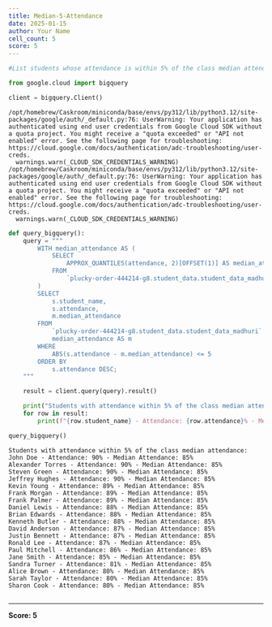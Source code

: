```yaml
---
title: Median-5-Attendance
date: 2025-01-15
author: Your Name
cell_count: 5
score: 5
---
```


```python
#List students whose attendance is within 5% of the class median attendance.
```


```python
from google.cloud import bigquery
```


```python
client = bigquery.Client()
```

    /opt/homebrew/Caskroom/miniconda/base/envs/py312/lib/python3.12/site-packages/google/auth/_default.py:76: UserWarning: Your application has authenticated using end user credentials from Google Cloud SDK without a quota project. You might receive a "quota exceeded" or "API not enabled" error. See the following page for troubleshooting: https://cloud.google.com/docs/authentication/adc-troubleshooting/user-creds. 
      warnings.warn(_CLOUD_SDK_CREDENTIALS_WARNING)
    /opt/homebrew/Caskroom/miniconda/base/envs/py312/lib/python3.12/site-packages/google/auth/_default.py:76: UserWarning: Your application has authenticated using end user credentials from Google Cloud SDK without a quota project. You might receive a "quota exceeded" or "API not enabled" error. See the following page for troubleshooting: https://cloud.google.com/docs/authentication/adc-troubleshooting/user-creds. 
      warnings.warn(_CLOUD_SDK_CREDENTIALS_WARNING)



```python
def query_bigquery():
    query = """
        WITH median_attendance AS (
            SELECT 
                APPROX_QUANTILES(attendance, 2)[OFFSET(1)] AS median_attendance
            FROM 
                `plucky-order-444214-g8.student_data.student_data_madhuri`
        )
        SELECT 
            s.student_name, 
            s.attendance, 
            m.median_attendance
        FROM 
            `plucky-order-444214-g8.student_data.student_data_madhuri` AS s, 
            median_attendance AS m
        WHERE 
            ABS(s.attendance - m.median_attendance) <= 5
        ORDER BY 
            s.attendance DESC;
    """

    result = client.query(query).result()

    print("Students with attendance within 5% of the class median attendance:")
    for row in result:
        print(f"{row.student_name} - Attendance: {row.attendance}% - Median Attendance: {row.median_attendance}%")

query_bigquery()

```

    Students with attendance within 5% of the class median attendance:
    John Doe - Attendance: 90% - Median Attendance: 85%
    Alexander Torres - Attendance: 90% - Median Attendance: 85%
    Steven Green - Attendance: 90% - Median Attendance: 85%
    Jeffrey Hughes - Attendance: 90% - Median Attendance: 85%
    Kevin Young - Attendance: 89% - Median Attendance: 85%
    Frank Morgan - Attendance: 89% - Median Attendance: 85%
    Frank Palmer - Attendance: 89% - Median Attendance: 85%
    Daniel Lewis - Attendance: 88% - Median Attendance: 85%
    Brian Edwards - Attendance: 88% - Median Attendance: 85%
    Kenneth Butler - Attendance: 88% - Median Attendance: 85%
    David Anderson - Attendance: 87% - Median Attendance: 85%
    Justin Bennett - Attendance: 87% - Median Attendance: 85%
    Ronald Lee - Attendance: 87% - Median Attendance: 85%
    Paul Mitchell - Attendance: 86% - Median Attendance: 85%
    Jane Smith - Attendance: 85% - Median Attendance: 85%
    Sandra Turner - Attendance: 81% - Median Attendance: 85%
    Alice Brown - Attendance: 80% - Median Attendance: 85%
    Sarah Taylor - Attendance: 80% - Median Attendance: 85%
    Sharon Cook - Attendance: 80% - Median Attendance: 85%



```python

```


---
**Score: 5**
